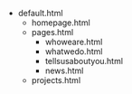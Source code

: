 - default.html
  - homepage.html
  - pages.html
    - whoweare.html
    - whatwedo.html
    - tellsusaboutyou.html
    - news.html
  - projects.html
